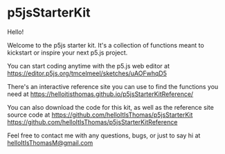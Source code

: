 # p5jsStarterKit

Hello!

Welcome to the p5js starter kit.
It's a collection of functions meant to kickstart or inspire your next p5.js project.

You can start coding anytime with the p5.js web editor at
	https://editor.p5js.org/tmcelmeel/sketches/uAOFwhqD5

There's an interactive reference site you can use to find the functions you need at
	https://helloitisthomas.github.io/p5jsStarterKitReference/

You can also download the code for this kit, as well as the reference site source code at
	https://github.com/helloItIsThomas/p5jsStarterKit
	https://github.com/helloItIsThomas/p5jsStarterKitReference

Feel free to contact me with any questions, bugs, or just to say hi at
	helloItIsThomasM@gmail.com
